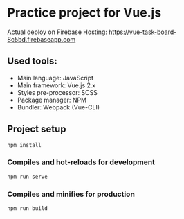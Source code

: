# Practice project for Vue.js
Actual deploy on Firebase Hosting: https://vue-task-board-8c5bd.firebaseapp.com

## Used tools:
  - Main language: JavaScript
  - Main framework: Vue.js 2.x
  - Styles pre-processor: SCSS
  - Package manager: NPM
  - Bundler: Webpack (Vue-CLI)

## Project setup
```
npm install
```

### Compiles and hot-reloads for development
```
npm run serve
```

### Compiles and minifies for production
```
npm run build
```
